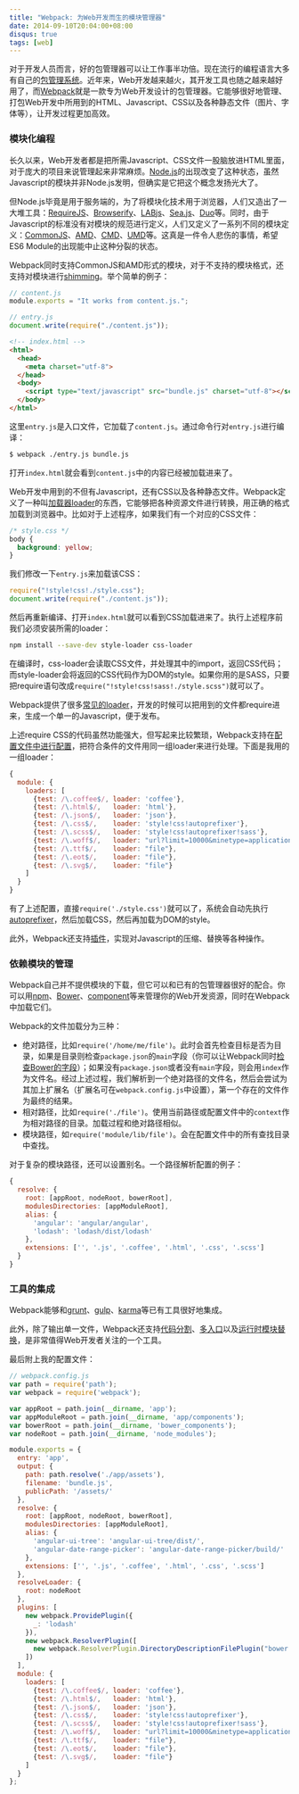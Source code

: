 ```yaml
---
title: "Webpack: 为Web开发而生的模块管理器"
date: 2014-09-10T20:04:00+08:00
disqus: true
tags: [web]
---
```


对于开发人员而言，好的包管理器可以让工作事半功倍。现在流行的编程语言大多有自己的[包管理系统](http://blogs.atlassian.com/2014/04/git-project-dependencies/#GitAndProjectDependencies-Firstchoice:useanappropriatebuild/dependencytoolinsteadofgit)。近年来，Web开发越来越火，其开发工具也随之越来越好用了，而[Webpack](http://webpack.github.io)就是一款专为Web开发设计的包管理器。它能够很好地管理、打包Web开发中所用到的HTML、Javascript、CSS以及各种静态文件（图片、字体等），让开发过程更加高效。

### 模块化编程

长久以来，Web开发者都是把所需Javascript、CSS文件一股脑放进HTML里面，对于庞大的项目来说管理起来非常麻烦。[Node.js](http://nodejs.org)的出现改变了这种状态，虽然Javascript的模块并非Node.js发明，但确实是它把这个概念发扬光大了。

但Node.js毕竟是用于服务端的，为了将模块化技术用于浏览器，人们又造出了一大堆工具：[RequireJS](http://requirejs.org)、[Browserify](http://browserify.org)、[LABjs](http://labjs.com)、[Sea.js](http://seajs.org/docs/)、[Duo](http://duojs.org)等。同时，由于Javascript的标准没有对模块的规范进行定义，人们又定义了一系列不同的模块定义：[CommonJS](https://en.wikipedia.org/wiki/CommonJS)、[AMD](https://github.com/amdjs/amdjs-api/wiki/AMD)、[CMD](https://github.com/seajs/seajs/issues/242)、[UMD](https://github.com/umdjs/umd)等。这真是一件令人悲伤的事情，希望ES6 Module的出现能中止这种分裂的状态。

Webpack同时支持CommonJS和AMD形式的模块，对于不支持的模块格式，还支持对模块进行[shimming](http://webpack.github.io/docs/shimming-modules.html)。举个简单的例子：

~~~ javascript
// content.js
module.exports = "It works from content.js.";
~~~~

~~~ javascript
// entry.js
document.write(require("./content.js"));
~~~~

~~~ html
<!-- index.html -->
<html>
  <head>
    <meta charset="utf-8">
  </head>
  <body>
    <script type="text/javascript" src="bundle.js" charset="utf-8"></script>
  </body>
</html>
~~~~

这里`entry.js`是入口文件，它加载了`content.js`。通过命令行对`entry.js`进行编译：

~~~ bash
$ webpack ./entry.js bundle.js
~~~~

打开`index.html`就会看到`content.js`中的内容已经被加载进来了。

Web开发中用到的不但有Javascript，还有CSS以及各种静态文件。Webpack定义了一种叫[加载器loader](http://webpack.github.io/docs/using-loaders.html)的东西，它能够把各种资源文件进行转换，用正确的格式加载到浏览器中。比如对于上述程序，如果我们有一个对应的CSS文件：

~~~ css
/* style.css */
body {
  background: yellow;
}
~~~~

我们修改一下`entry.js`来加载该CSS：

~~~ javascript
require("!style!css!./style.css");
document.write(require("./content.js"));
~~~~

然后再重新编译、打开`index.html`就可以看到CSS加载进来了。执行上述程序前我们必须安装所需的loader：

~~~ bash
npm install --save-dev style-loader css-loader
~~~~

在编译时，css-loader会读取CSS文件，并处理其中的import，返回CSS代码；而style-loader会将返回的CSS代码作为DOM的style。如果你用的是SASS，只要把require语句改成`require("!style!css!sass!./style.scss")`就可以了。

Webpack提供了很多[常见的loader](http://webpack.github.io/docs/list-of-loaders.html)，开发的时候可以把用到的文件都require进来，生成一个单一的Javascript，便于发布。

上述require CSS的代码虽然功能强大，但写起来比较繁琐，Webpack支持在[配置文件中进行配置](http://webpack.github.io/docs/using-loaders.html#configuration)，把符合条件的文件用同一组loader来进行处理。下面是我用的一组loader：

~~~ javascript
{
  module: {
    loaders: [
      {test: /\.coffee$/, loader: 'coffee'},
      {test: /\.html$/,   loader: 'html'},
      {test: /\.json$/,   loader: 'json'},
      {test: /\.css$/,    loader: 'style!css!autoprefixer'},
      {test: /\.scss$/,   loader: 'style!css!autoprefixer!sass'},
      {test: /\.woff$/,   loader: "url?limit=10000&minetype=application/font-woff"},
      {test: /\.ttf$/,    loader: "file"},
      {test: /\.eot$/,    loader: "file"},
      {test: /\.svg$/,    loader: "file"}
    ]
  }
}
~~~~

有了上述配置，直接`require('./style.css')`就可以了，系统会自动先执行[autoprefixer](https://github.com/postcss/autoprefixer)，然后加载CSS，然后再加载为DOM的style。

此外，Webpack还支持[插件](http://webpack.github.io/docs/list-of-plugins.html)，实现对Javascript的压缩、替换等各种操作。

### 依赖模块的管理

Webpack自己并不提供模块的下载，但它可以和已有的包管理器很好的配合。你可以用[npm](http://npmjs.org/)、[Bower](http://bower.io)、[component](https://github.com/componentjs/component)等来管理你的Web开发资源，同时在Webpack中加载它们。

Webpack的文件加载分为三种：

- 绝对路径，比如`require('/home/me/file')`。此时会首先检查目标是否为目录，如果是目录则检查`package.json`的`main`字段（你可以让Webpack同时[检查Bower的字段](http://webpack.github.io/docs/usage-with-bower.html)）；如果没有`package.json`或者没有`main`字段，则会用`index`作为文件名。经过上述过程，我们解析到一个绝对路径的文件名，然后会尝试为其加上扩展名（扩展名可在`webpack.config.js`中设置），第一个存在的文件作为最终的结果。
- 相对路径，比如`require('./file')`。使用当前路径或配置文件中的`context`作为相对路径的目录。加载过程和绝对路径相似。
- 模块路径，如`require('module/lib/file')`。会在配置文件中的所有查找目录中查找。

对于复杂的模块路径，还可以设置别名。一个路径解析配置的例子：

~~~ javascript
{
  resolve: {
    root: [appRoot, nodeRoot, bowerRoot],
    modulesDirectories: [appModuleRoot],
    alias: {
      'angular': 'angular/angular',
      'lodash': 'lodash/dist/lodash'
    },
    extensions: ['', '.js', '.coffee', '.html', '.css', '.scss']
  }
}
~~~~

### 工具的集成

Webpack能够和[grunt](http://webpack.github.io/docs/usage-with-grunt.html)、[gulp](http://webpack.github.io/docs/usage-with-gulp.html)、[karma](http://webpack.github.io/docs/usage-with-karma.html)等已有工具很好地集成。

此外，除了输出单一文件，Webpack还支持[代码分割](http://webpack.github.io/docs/code-splitting.html)、[多入口](http://webpack.github.io/docs/multiple-entry-points.html)以及[运行时模块替换](http://webpack.github.io/docs/hot-module-replacement-with-webpack.html)，是非常值得Web开发者关注的一个工具。

最后附上我的配置文件：

~~~ javascript
// webpack.config.js
var path = require('path');
var webpack = require('webpack');

var appRoot = path.join(__dirname, 'app');
var appModuleRoot = path.join(__dirname, 'app/components');
var bowerRoot = path.join(__dirname, 'bower_components');
var nodeRoot = path.join(__dirname, 'node_modules');

module.exports = {
  entry: 'app',
  output: {
    path: path.resolve('./app/assets'),
    filename: 'bundle.js',
    publicPath: '/assets/'
  },
  resolve: {
    root: [appRoot, nodeRoot, bowerRoot],
    modulesDirectories: [appModuleRoot],
    alias: {
      'angular-ui-tree': 'angular-ui-tree/dist/',
      'angular-date-range-picker': 'angular-date-range-picker/build/'
    },
    extensions: ['', '.js', '.coffee', '.html', '.css', '.scss']
  },
  resolveLoader: {
    root: nodeRoot
  },
  plugins: [
    new webpack.ProvidePlugin({
      _: 'lodash'
    }),
    new webpack.ResolverPlugin([
      new webpack.ResolverPlugin.DirectoryDescriptionFilePlugin("bower.json", ["main"])
    ])
  ],
  module: {
    loaders: [
      {test: /\.coffee$/, loader: 'coffee'},
      {test: /\.html$/,   loader: 'html'},
      {test: /\.json$/,   loader: 'json'},
      {test: /\.css$/,    loader: 'style!css!autoprefixer'},
      {test: /\.scss$/,   loader: 'style!css!autoprefixer!sass'},
      {test: /\.woff$/,   loader: "url?limit=10000&minetype=application/font-woff"},
      {test: /\.ttf$/,    loader: "file"},
      {test: /\.eot$/,    loader: "file"},
      {test: /\.svg$/,    loader: "file"}
    ]
  }
};
~~~~
